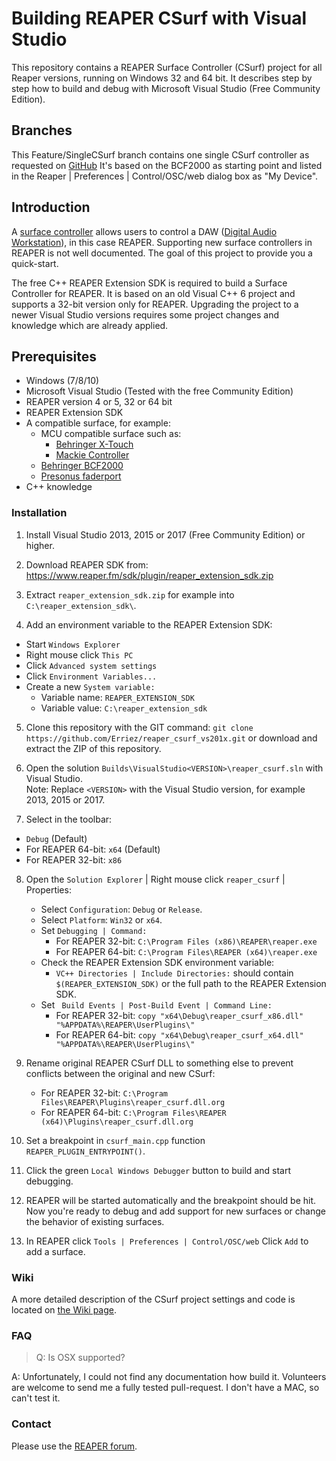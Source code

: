 # Building REAPER CSurf with Visual Studio
This repository contains a REAPER Surface Controller (CSurf) project for all Reaper versions, 
running on Windows 32 and 64 bit. It describes step by step how to build and debug with 
Microsoft Visual Studio (Free Community Edition).

## Branches
This Feature/SingleCSurf branch contains one single CSurf controller as 
requested on [GitHub](https://github.com/Erriez/reaper_csurf_vs201x/issues/1) 
It's based on the BCF2000 as starting point and listed in the Reaper | 
Preferences | Control/OSC/web dialog box as "My Device".

## Introduction
A [surface controller](https://en.wikipedia.org/wiki/Audio_control_surface) allows users to control
a DAW ([Digital Audio Workstation](https://en.wikipedia.org/wiki/Digital_audio_workstation)), in 
this case REAPER. Supporting new surface controllers in REAPER is not well documented. The goal of 
this project to provide you a quick-start.

The free C++ REAPER Extension SDK is required to build a Surface Controller for REAPER. It is based 
on an old Visual C++ 6 project and supports a 32-bit version only for REAPER. Upgrading the project 
to a newer Visual Studio versions requires some project changes and knowledge which are already 
applied.

## Prerequisites
* Windows (7/8/10)
* Microsoft Visual Studio (Tested with the free Community Edition)
* REAPER version 4 or 5, 32 or 64 bit
* REAPER Extension SDK
* A compatible surface, for example:
  * MCU compatible surface such as:
    * [Behringer X-Touch](https://www.google.nl/search?q=behringer+x-touch) 
    * [Mackie Controller](https://www.google.nl/search?q=mackie+mcu+pro)
  * [Behringer BCF2000](https://www.google.nl/search?q=behringer+bcf2000)
  * [Presonus faderport](https://www.google.nl/search?q=presonus+faderport)
* C++ knowledge

### Installation
1. Install Visual Studio 2013, 2015 or 2017 (Free Community Edition) or higher.

2. Download REAPER SDK from:
https://www.reaper.fm/sdk/plugin/reaper_extension_sdk.zip

3. Extract ```reaper_extension_sdk.zip``` for example into ```C:\reaper_extension_sdk\```.

4. Add an environment variable to the REAPER Extension SDK:
* Start ```Windows Explorer```
* Right mouse click ```This PC```
* Click ```Advanced system settings```
* Click ```Environment Variables...```  
* Create a new ```System variable:```
  * Variable name: ```REAPER_EXTENSION_SDK```
  * Variable value: ```C:\reaper_extension_sdk```

5. Clone this repository with the GIT command: 
```git clone https://github.com/Erriez/reaper_csurf_vs201x.git```
or download and extract the ZIP of this repository.

6. Open the solution ```Builds\VisualStudio<VERSION>\reaper_csurf.sln``` with Visual Studio.  
   Note: Replace ```<VERSION>``` with the Visual Studio version, for example 2013, 2015 or 2017.

7. Select in the toolbar:
 * ```Debug``` (Default)
 * For REAPER 64-bit: ```x64``` (Default)
 * For REAPER 32-bit: ```x86```

8. Open the ```Solution Explorer``` | Right mouse click ```reaper_csurf``` | Properties: 
   * Select ```Configuration```: ```Debug``` or ```Release```.
   * Select ```Platform```: ```Win32``` or ```x64```.
   * Set ```Debugging | Command:```
     * For REAPER 32-bit: ```C:\Program Files (x86)\REAPER\reaper.exe```
     * For REAPER 64-bit: ```C:\Program Files\REAPER (x64)\reaper.exe```
   * Check the REAPER Extension SDK environment variable:
     * ```VC++ Directories | Include Directories:``` should contain ```$(REAPER_EXTENSION_SDK)```
       or the full path to the REAPER Extension SDK.
   * Set ``` Build Events | Post-Build Event | Command Line:``` 
     * For REAPER 32-bit: ```copy "x64\Debug\reaper_csurf_x86.dll" "%APPDATA%\REAPER\UserPlugins\"```
     * For REAPER 64-bit: ```copy "x64\Debug\reaper_csurf_x64.dll" "%APPDATA%\REAPER\UserPlugins\"```
     
9. Rename original REAPER CSurf DLL to something else to prevent conflicts between the original and
   new CSurf: 
   * For REAPER 32-bit: ```C:\Program Files\REAPER\Plugins\reaper_csurf.dll.org```
   * For REAPER 64-bit: ```C:\Program Files\REAPER (x64)\Plugins\reaper_csurf.dll.org```

10. Set a breakpoint in ```csurf_main.cpp``` function ```REAPER_PLUGIN_ENTRYPOINT()```.

11. Click the green ```Local Windows Debugger``` button to build and start debugging.

12. REAPER will be started automatically and the breakpoint should be hit. Now you're ready to debug 
    and add support for new surfaces or change the behavior of existing surfaces.
    
13. In REAPER click ```Tools | Preferences | Control/OSC/web``` Click ```Add``` to add a surface.

### Wiki
A more detailed description of the CSurf project settings and code is located on
[the Wiki page](https://github.com/Erriez/reaper_csurf_vs2015/wiki).

### FAQ

> Q: Is OSX supported?  

A: Unfortunately, I could not find any documentation how build it. 
Volunteers are welcome to send me a fully tested pull-request. I don't have a MAC, so can't test it. 

### Contact
Please use the [REAPER forum](https://forum.cockos.com/showthread.php?p=1884391).
